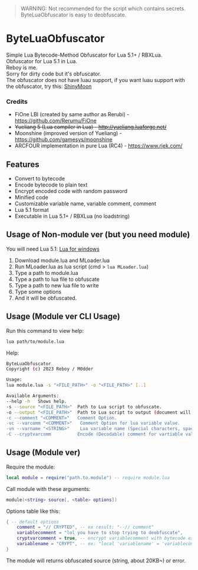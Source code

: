 > WARNING: Not recommended for the script which contains secrets. ByteLuaObfuscator is easy to deobfuscate.
# ByteLuaObfuscator
Simple Lua Bytecode-Method Obfuscator for Lua 5.1+ / RBXLua. <br>
Obfuscator for Lua 5.1 in Lua. <br>
Reboy is me. <br>
Sorry for dirty code but it's obfuscator. <br>
The obfuscator does not have luau support, if you want luau support with the obfuscator, try this: [ShinyMoon](https://github.com/kosuke14/ShinyMoon)
### Credits
- FiOne LBI (created by same author as Rerubi) - https://github.com/Rerumu/FiOne
- ~~Yueliang 5 (Lua compiler in Lua) - http://yueliang.luaforge.net/~~
- Moonshine (improved version of Yueliang) - https://github.com/gamesys/moonshine
- ARCFOUR implementation in pure Lua (RC4) - https://www.rjek.com/
## Features
* Convert to bytecode
* Encode bytecode to plain text
* Encrypt encoded code with random password
* Minified code
* Customizable variable name, variable comment, comment
* Lua 5.1 format
* Executable in Lua 5.1+ / RBXLua (no loadstring)
## Usage of Non-module ver (but you need module)
You will need Lua 5.1: [Lua for windows](https://github.com/rjpcomputing/luaforwindows/releases/tag/v5.1.5-52)
1. Download module.lua and MLoader.lua
2. Run MLoader.lua as lua script (cmd > `lua MLoader.lua`)
3. Type a path to module.lua
4. Type a path to lua file to obfuscate
5. Type a path to new lua file to write
6. Type some options
7. And it will be obfuscated.
## Usage (Module ver CLI Usage)
Run this command to view help:
```sh
lua path/to/module.lua
```
Help:
```sh
ByteLuaObfuscator
Copyright (c) 2023 Reboy / M0dder

Usage:
lua module.lua -s "<FILE_PATH>" -o "<FILE_PATH>" [..]

Available Arguments:
--help -h   Shows help.
-s --source "<FILE_PATH>"  Path to Lua script to obfuscate.
-o --output "<FILE_PATH>"  Path to Lua script to output (document will be created if there isn't).
-c --comment "<COMMENT>"   Comment Option.
-vc --varcomm "<COMMENT>"   Comment Option for lua variable value.
-vn --varname "<STRING>"    Lua variable name (Special characters, spaces will be replaced with underline).
-C --cryptvarcomm          Encode (Decodable) comment for vartiable value.

```
## Usage (Module ver)
Require the module: 
```lua
local module = require("path.to.module") -- require module.lua
```
Call module with these arguments:
```lua
module(<string> source[, <table> options])
```
Options table like this:
```lua
{ -- default options
	comment = "// CRYPTED", -- ex result: "--// comment"
	variablecomment = "lol you have to stop trying to deobfuscate",
	cryptvarcomment = true, -- encrypt variablecomment with bytecode ex: "a" -> "\97"
	variablename = "CRYPT", -- ex: "local 'variablename' = 'variablecomment'"
}
```
The module will returns obfuscated source (string, about 20KB~) or error.
